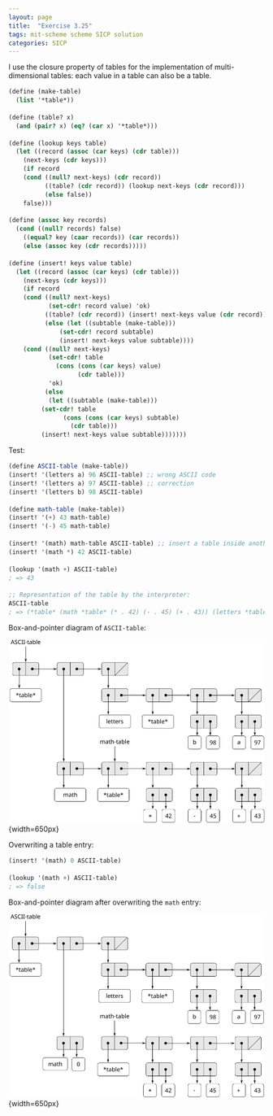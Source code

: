 ```yaml
---
layout: page
title:  "Exercise 3.25"
tags: mit-scheme scheme SICP solution
categories: SICP
---
```

I use the closure property of tables for the implementation of multi-dimensional tables: each value in a table can also be a table.
```scheme
(define (make-table)
  (list '*table*))

(define (table? x)
  (and (pair? x) (eq? (car x) '*table*)))

(define (lookup keys table)
  (let ((record (assoc (car keys) (cdr table)))
	(next-keys (cdr keys)))
    (if record
	(cond ((null? next-keys) (cdr record))
	      ((table? (cdr record)) (lookup next-keys (cdr record)))
	      (else false))
	false)))

(define (assoc key records)
  (cond ((null? records) false)
	((equal? key (caar records)) (car records))
	(else (assoc key (cdr records)))))

(define (insert! keys value table)
  (let ((record (assoc (car keys) (cdr table)))
	(next-keys (cdr keys)))
    (if record
	(cond ((null? next-keys)
	       (set-cdr! record value) 'ok)
	      ((table? (cdr record)) (insert! next-keys value (cdr record)))
	      (else (let ((subtable (make-table)))
		      (set-cdr! record subtable)
		      (insert! next-keys value subtable))))
	(cond ((null? next-keys)
	       (set-cdr! table
			 (cons (cons (car keys) value)
			       (cdr table)))
	       'ok)
	      (else
	       (let ((subtable (make-table)))
		 (set-cdr! table
			   (cons (cons (car keys) subtable)
				 (cdr table)))
		 (insert! next-keys value subtable)))))))
```
Test:
```scheme
(define ASCII-table (make-table))
(insert! '(letters a) 96 ASCII-table) ;; wrong ASCII code
(insert! '(letters a) 97 ASCII-table) ;; correction
(insert! '(letters b) 98 ASCII-table)

(define math-table (make-table))
(insert! '(+) 43 math-table)
(insert! '(-) 45 math-table)

(insert! '(math) math-table ASCII-table) ;; insert a table inside another table
(insert! '(math *) 42 ASCII-table)

(lookup '(math +) ASCII-table)
; => 43

;; Representation of the table by the interpreter:
ASCII-table
; => (*table* (math *table* (* . 42) (- . 45) (+ . 43)) (letters *table* (b . 98) (a . 97)))
```
Box-and-pointer diagram of `ASCII-table`:

![](/images/Ex3.25a.svg){width=650px}

Overwriting a table entry:
```scheme
(insert! '(math) 0 ASCII-table)

(lookup '(math +) ASCII-table)
; => false
```
Box-and-pointer diagram after overwriting the `math` entry:

![](/images/Ex3.25b.svg){width=650px}
